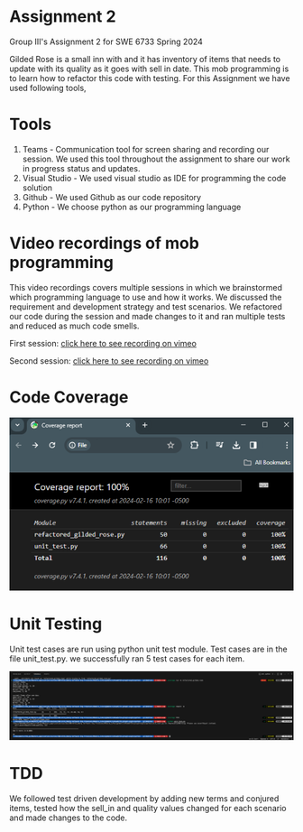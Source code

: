# Assignment 2
Group III's  Assignment 2 for SWE 6733 Spring 2024

Gilded Rose is a small inn with and it has inventory of items that needs to update with its quality as it goes with sell in date. This mob programming is to learn how to refactor this code with testing.
For this Assignment we have used following tools,

# Tools
1. Teams - Communication tool for screen sharing and recording our session. We used this tool throughout the assignment to share our work in progress status and updates.
2. Visual Studio - We used visual studio as IDE for programming the code solution
3. Github - We used Github as our code repository
4. Python - We choose python as our programming language

# Video recordings of mob programming
This video recordings covers multiple sessions in which we brainstormed which programming language to use and how it works. We discussed the requirement and development strategy and test scenarios.
We refactored our code during the session and made changes to it and ran multiple tests and reduced as much code smells.

First session: [click here to see recording on vimeo](https://vimeo.com/913707923)

Second session: [click here to see recording on vimeo](https://vimeo.com/913708064)

# Code Coverage
![](assets/code-coverage.png)


# Unit Testing

Unit test cases are run using python unit test module. Test cases are in the file unit_test.py. we successfully ran 5 test cases for each item.

![](assets/test-results.png)


# TDD

We followed test driven development by adding new terms and conjured items, tested how the sell_in and quality values changed for each scenario and made changes to the code.